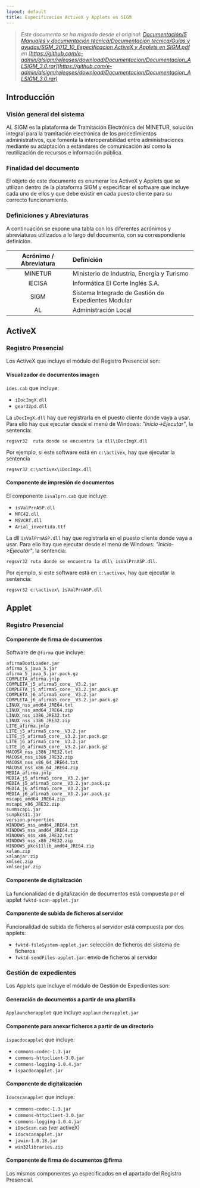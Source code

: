 ```yaml
---
layout: default
title: Especificación ActiveX y Applets en SIGM
---
```



> *Este documento se ha migrado desde el original:
[Documentación/5 Manuales y documentación técnica/Documentación técnica/Guías y ayudas/SGM_2012_10_Especificacion ActiveX y Applets en SIGM.pdf](pdfs/SGM_2012_10_Especificacion_ActiveX_y_Applets_en_SIGM.pdf) en [https://github.com/e-admin/alsigm/releases/download/Documentacion/Documentacion_ALSIGM_3.0.rar](https://github.com/e-admin/alsigm/releases/download/Documentacion/Documentacion_ALSIGM_3.0.rar)*


## Introducción


### Visión general del sistema

AL SIGM es la plataforma de Tramitación Electrónica del MINETUR, solución integral
para la tramitación electrónica de los procedimientos administrativos, que fomenta la
interoperabilidad entre administraciones mediante su adaptación a estándares de
comunicación así como la reutilización de recursos e información pública.

### Finalidad del documento

El objeto de este documento es enumerar los ActiveX y Applets que se utilizan dentro
de la plataforma SIGM y especificar el software que incluye cada uno de ellos y que
debe existir en cada puesto cliente para su correcto funcionamiento.



### Definiciones y Abreviaturas

A continuación se expone una tabla con los diferentes acrónimos y abreviaturas
utilizados a lo largo del documento, con su correspondiente definición.


|Acrónimo / Abreviatura | Definición |
|:----:|:----|
|MINETUR|Ministerio de Industria, Energía y Turismo|
|IECISA|Informática El Corte Inglés S.A.|
|SIGM|Sistema Integrado de Gestión de Expedientes Modular|
|AL|Administración Local|



## ActiveX

### Registro Presencial

Los ActiveX que incluye el módulo del Registro Presencial son:

#### Visualizador de documentos imagen

`ides.cab` que incluye:

* `iDocImgX.dll`
* `gear32pd.dll`

La `iDocImgX.dll` hay que registrarla en el puesto cliente donde vaya a usar. Para
ello hay que ejecutar desde el menú de Windows: *"Inicio->Ejecutar"*, la sentencia:

```
regsvr32  ruta donde se encuentra la dll\iDocImgX.dll

```

Por ejemplo, si este software está en `c:\activex`, hay que ejecutar la sentencia

```
regsvr32 c:\activex\iDocImgx.dll
```


#### Componente de impresión de documentos

El componente `isvalprn.cab` que incluye:

* `isValPrnASP.dll`
* `MFC42.dll`
* `MSVCRT.dll`
* `Arial_invertida.ttf`

La dll `isValPrnASP.dll` hay que registrarla en el puesto cliente donde vaya a usar.
Para ello hay que ejecutar desde el menú de Windows: *"Inicio->Ejecutar"*, la sentencia:

```
regsvr32 ruta donde se encuentra la dll\ isValPrnASP.dll.
```

Por ejemplo, si este software está en `c:\activex`, hay que ejecutar la sentencia:

``` 
regsvr32 c:\activex\ isValPrnASP.dll
``` 


## Applet

###  Registro Presencial

#### Componente de firma de documentos

Software de `@firma` que incluye:

```
afirmaBootLoader.jar
afirma_5_java_5.jar
afirma_5_java_5.jar.pack.gz
COMPLETA_afirma.jnlp
COMPLETA_j5_afirma5_core__V3.2.jar
COMPLETA_j5_afirma5_core__V3.2.jar.pack.gz
COMPLETA_j6_afirma5_core__V3.2.jar
COMPLETA_j6_afirma5_core__V3.2.jar.pack.gz
LINUX_nss_amd64_JRE64.txt
LINUX_nss_amd64_JRE64.zip
LINUX_nss_i386_JRE32.txt
LINUX_nss_i386_JRE32.zip
LITE_afirma.jnlp
LITE_j5_afirma5_core__V3.2.jar
LITE_j5_afirma5_core__V3.2.jar.pack.gz
LITE_j6_afirma5_core__V3.2.jar
LITE_j6_afirma5_core__V3.2.jar.pack.gz
MACOSX_nss_i386_JRE32.txt
MACOSX_nss_i386_JRE32.zip
MACOSX_nss_x86_64_JRE64.txt
MACOSX_nss_x86_64_JRE64.zip
MEDIA_afirma.jnlp
MEDIA_j5_afirma5_core__V3.2.jar
MEDIA_j5_afirma5_core__V3.2.jar.pack.gz
MEDIA_j6_afirma5_core__V3.2.jar
MEDIA_j6_afirma5_core__V3.2.jar.pack.gz
mscapi_amd64_JRE64.zip
mscapi_x86_JRE32.zip
sunmscapi.jar
sunpkcs11.jar
version.properties
WINDOWS_nss_amd64_JRE64.txt
WINDOWS_nss_amd64_JRE64.zip
WINDOWS_nss_x86_JRE32.txt
WINDOWS_nss_x86_JRE32.zip
WINDOWS_pkcs11lib_amd64_JRE64.zip
xalan.zip
xalanjar.zip
xmlsec.zip
xmlsecjar.zip
``` 

#### Componente de digitalización

La funcionalidad de digitalización de documentos está compuesta por el applet `fwktd-scan-applet.jar`


#### Componente de subida de ficheros al servidor

Funcionalidad de subida de ficheros al servidor está compuesta por dos applets:

* `fwktd-fileSystem-applet.jar`: selección de ficheros del sistema de ficheros
* `fwktd-sendFiles-applet.jar`: envío de ficheros al servidor


###  Gestión de expedientes

Los Applets que incluye el módulo de Gestión de Expedientes son:

#### Generación de documentos a partir de una plantilla

`Applauncherapplet` que incluye `applauncherapplet.jar`

#### Componente para anexar ficheros a partir de un directorio

`ispacdocapplet` que incluye:

* `commons-codec-1.3.jar`
* `commons-httpclient-3.0.jar`
* `commons-logging-1.0.4.jar`
* `ispacdocapplet.jar`

#### Componente de digitalización

`Idocscanapplet` que incluye:

* `commons-codec-1.3.jar`
* `commons-httpclient-3.0.jar`
* `commons-logging-1.0.4.jar`
* `iDocScan.cab` (ver activeX)
* `idocscanapplet.jar`
* `jawin-1.0.18.jar`
* `win32libraries.zip`

#### Componente de firma de documentos @firma

Los mismos componentes ya especificados en el apartado del Registro Presencial.

